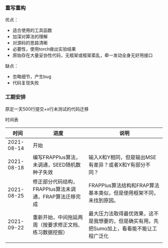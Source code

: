 ### 重写重构

优点：

* 适合使用的工具函数
* 加深对算法的理解
* 对源码的思路清晰
* 必要性，使用torch做出实验结果
* 原始存在大量妥协性代码，无框架或框架紊乱，牵一发动全身无好用接口

缺点：

* 忽略细节，产生bug
* 代码复现失败



### 工期安排

原定一天500行提交+x行未测试的代码迁移

时间表

| 时间       | 进度 | 说明 |
| ---------- | ---- | ---- |
| 2021-08-14 | 开始 |      |
| 2021-08-18 | 编写FRAPPlus算法，未调通，SEED随机数种子失效     | 输入X和Y相同，但是输出MSE有差异？或者X和Y有部分不同？ |
| 2021-08-25 | 修正部分代码结构，FRAPPlus算法未调通，FRAP算法迁移完成 | FRAPPlus算法结构和FRAP算法基本类似，但是使用框架不同，未找到原因。 |
| 2021-09-22 | 重新开始，中间拖延两周（按要求修正文档、练习数据挖掘） | 最大压力法取得最优效果，这不是我想要的，但是确实有用。先把Sumo加上，看看能不能让工程广泛化 |
|  |  |  |

